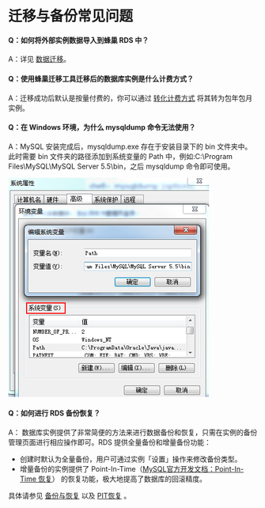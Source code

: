 # 迁移与备份常见问题

#### Q：如何将外部实例数据导入到蜂巢 RDS 中？

A：详见 [数据迁移](../md.html#!平台服务/RDS/使用指南/迁移外部数据库.md)。

#### Q：使用蜂巢迁移工具迁移后的数据库实例是什么计费方式？
A：迁移成功后默认是按量付费的，你可以通过 [转化计费方式](../md.html#!平台服务/RDS/购买指南/RDS转换计费方式.md) 将其转为包年包月实例。

#### Q：在 Windows 环境，为什么 mysqldump 命令无法使用？

A：MySQL 安装完成后，mysqldump.exe 存在于安装目录下的 bin 文件夹中。此时需要 bin 文件夹的路径添加到系统变量的 Path 中，例如:C:\Program Files\MySQL\MySQL Server 5.5\bin，之后 mysqldump 命令即可使用。

![](../image/导入导出数据库实例系统变量设置.png)

#### Q：如何进行 RDS 备份恢复？

A：
数据库实例提供了非常简便的方法来进行数据备份和恢复，只需在实例的备份管理页面进行相应操作即可。RDS 提供全量备份和增量备份功能：

* 创建时默认为全量备份，用户可通过实例「设置」操作来修改备份类型。
* 增量备份的实例提供了 Point-In-Time（[MySQL官方开发文档：Point-In-Time 恢复](https://dev.mysql.com/doc/refman/5.6/en/point-in-time-recovery.html)） 的恢复功能，极大地提高了数据库的回滚精度。

具体请参见 [备份与恢复](../md.html#!平台服务/RDS/使用指南/备份与恢复/RDS自动备份.md) 以及 [PIT恢复](../md.html#!平台服务/RDS/使用指南/备份与恢复/RDS-PIT恢复.md) 。


